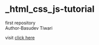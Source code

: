 # _html_css_js-tutorial
first repository<br>
Author-Basudev Tiwari

visit <a href="https://basudev0.github.io/_html_css_js-tutorial/"> click here</a>
